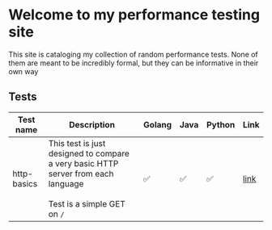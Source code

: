 # Welcome to my performance testing site

This site is cataloging my collection of random performance tests. None of them are meant to be incredibly formal, but they can be informative in their own way

## Tests

| Test name | Description | Golang | Java | Python | Link |
|-----------|-------------|--------|------|--------|------|
|http-basics| This test is just designed to compare a very basic HTTP server from each language<br><br>Test is a simple GET on `/` | ✅ | ✅ | ✅ | [link](./http-basics) |
